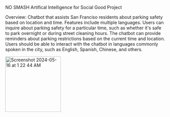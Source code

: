 NO SMASH 
Artifical Intelligence for Social Good Project

Overview: 
Chatbot that assists San Franciso residents about parking safety based on location and time. 
Features include multiple languages. 
Users can inquire about parking safety for a particular time, such as whether it's safe to park overnight or during street cleaning hours. 
The chatbot can provide reminders about parking restrictions based on the current time and location. 
Users should be able to interact with the chatbot in languages commonly spoken in the city, such as English, Spanish, Chinese, and others.


<img width="175" alt="Screenshot 2024-05-16 at 1 22 44 AM" src="https://github.com/agobishetty23646/Portfolio1/assets/165521104/d7aaae9d-6ecf-40fe-886e-6a1af9cc7ef1">
